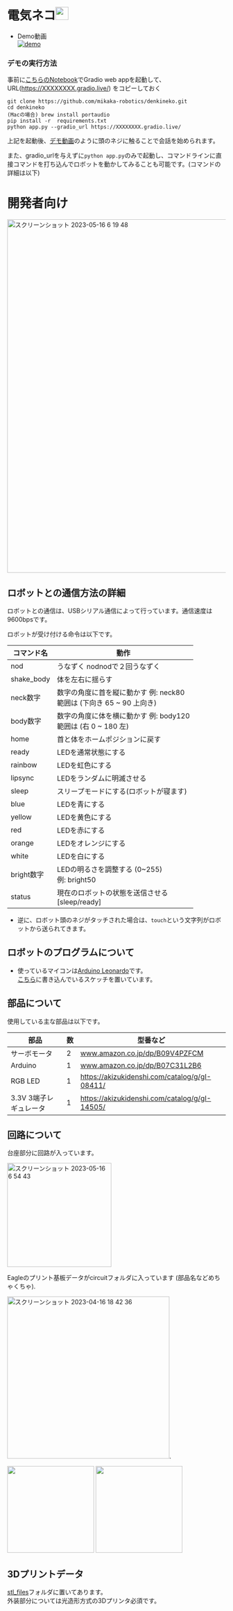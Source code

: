 # 電気ネコ<img height=30px src=https://github.com/mikaka-robotics/denkineko/assets/36753812/7ad4cd7d-8997-4f69-a923-f9299f3f7aea>

- Demo動画<br>
[![demo](http://img.youtube.com/vi/TgMYkIjSbwk/0.jpg)](https://www.youtube.com/watch?v=TgMYkIjSbwk)

### デモの実行方法
事前に[こちらのNotebook](https://colab.research.google.com/drive/1hb-0-26DFwklIStM_WgTVe1c2eLKU9Zp?usp=sharing)でGradio web appを起動して、URL(https://XXXXXXXX.gradio.live/) をコピーしておく

```
git clone https://github.com/mikaka-robotics/denkineko.git
cd denkineko
(Macの場合) brew install portaudio
pip install -r  requirements.txt
python app.py --gradio_url https://XXXXXXXX.gradio.live/
```

上記を起動後、[デモ動画](https://www.youtube.com/watch?v=TgMYkIjSbwk)のように頭のネジに触ることで会話を始められます。  

また、gradio_urlを与えずに`python app.py`のみで起動し、コマンドラインに直接コマンドを打ち込んでロボットを動かしてみることも可能です。(コマンドの詳細は以下)

# 開発者向け

<img width="815" alt="スクリーンショット 2023-05-16 6 19 48" src="https://github.com/mikaka-robotics/denkineko/assets/36753812/5ffbc79d-2635-4f4e-86d9-e2e5e42a340f">


## ロボットとの通信方法の詳細
ロボットとの通信は、USBシリアル通信によって行っています。通信速度は9600bpsです。

ロボットが受け付ける命令は以下です。

|  コマンド名 | 動作 | 
| -------- | -------- | 
| nod    | うなずく nodnodで２回うなずく   | 
| shake_body    | 体を左右に揺らす    | 
| neck数字   | 数字の角度に首を縦に動かす  例: neck80<br>範囲は (下向き  65 ~  90 上向き)    | 
| body数字   | 数字の角度に体を横に動かす    例: body120<br>範囲は (右  0 ~  180 左)    | 
| home    | 首と体をホームポジションに戻す    | 
| ready    | LEDを通常状態にする    | 
| rainbow    | LEDを虹色にする    | 
| lipsync    | LEDをランダムに明滅させる    | 
| sleep    | スリープモードにする(ロボットが寝ます)    | 
| blue    | LEDを青にする    | 
| yellow    | LEDを黄色にする    | 
| red    | LEDを赤にする    | 
| orange    | LEDをオレンジにする    | 
| white    | LEDを白にする    | 
| bright数字    | LEDの明るさを調整する (0~255)<br>例: bright50    | 
| status    | 現在のロボットの状態を送信させる<br>[sleep/ready]    | 

- 逆に、ロボット頭のネジがタッチされた場合は、`touch`という文字列がロボットから送られてきます。

## ロボットのプログラムについて
- 使っているマイコンは[Arduino Leonardo](www.amazon.co.jp/dp/B07C31L2B6)です。  
  [こちら](https://github.com/mikaka-robotics/denkineko/blob/main/arduino_sketch/denkineko.ino)に書き込んでいるスケッチを置いています。

## 部品について
使用している主な部品は以下です。  

|  部品 | 数 | 型番など | 
| -------- | -------- | -------- | 
| サーボモータ    | 2   | www.amazon.co.jp/dp/B09V4PZFCM  | 
| Arduino    | 1   | www.amazon.co.jp/dp/B07C31L2B6 | 
| RGB LED    | 1   | https://akizukidenshi.com/catalog/g/gI-08411/ | 
| 3.3V 3端子レギュレータ   | 1   | https://akizukidenshi.com/catalog/g/gI-14505/| 

## 回路について
台座部分に回路が入っています。

<img width="240" alt="スクリーンショット 2023-05-16 6 54 43" src="https://github.com/mikaka-robotics/denkineko/assets/36753812/14ba324b-967b-459e-8a21-4123f15bd5c5">

Eagleのプリント基板データがcircuitフォルダに入っています (部品名などめちゃくちゃ). 

<img width="374" alt="スクリーンショット 2023-04-16 18 42 36" src="https://github.com/mikaka-robotics/denkineko/assets/36753812/cb541b8f-6228-4b3a-b40b-63f043ded4d6">. 

<img width="200px" src="https://github.com/mikaka-robotics/denkineko/assets/36753812/b4693a51-b195-41b5-95fc-88184c4ddb1d">
<img width="200px" src="https://github.com/mikaka-robotics/denkineko/assets/36753812/60d04603-b096-4dd1-992a-2f9013d65ff2">

## 3Dプリントデータ
[stl_files](https://github.com/mikaka-robotics/denkineko/tree/main/stl_files)フォルダに置いてあります。  
外装部分については光造形方式の3Dプリンタ必須です。

